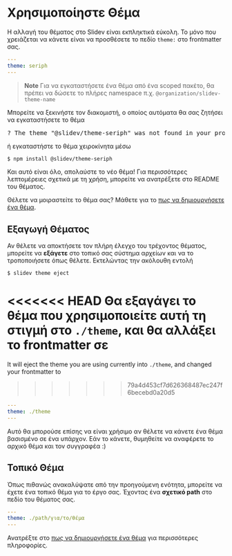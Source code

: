 # Χρησιμοποίηστε Θέμα

Η αλλαγή του θέματος στο Slidev είναι εκπληκτικά εύκολη. Το μόνο που χρειάζεται να κάνετε είναι να προσθέσετε το πεδίο `theme:` στο frontmatter σας.

```yaml
---
theme: seriph
---
```

> **Note**
> Για να εγκαταστήσετε ένα θέμα από ένα scoped πακέτο, θα πρέπει να δώσετε το πλήρες namespace π.χ. `@organization/slidev-theme-name`

Μπορείτε να ξεκινήστε τον διακομιστή, ο οποίος αυτόματα θα σας ζητήσει να εγκαταστήσετε το θέμα

<div class="language-md">
<pre>
<span class="token keyword">?</span> The theme <span class="token string">"@slidev/theme-seriph"</span> was not found in your project, do you want to install it now? › (Y/n)
</pre>
</div>

ή εγκαταστήστε το θέμα χειροκίνητα μέσω

```bash
$ npm install @slidev/theme-seriph
```

Και αυτό είναι όλο, απολαύστε το νέο θέμα! Για περισσότερες λεπτομέρειες σχετικά με τη χρήση, μπορείτε να ανατρέξετε στο README του θέματος.

Θέλετε να μοιραστείτε το θέμα σας? Μάθετε για το [πως να δημιουργήσετε ένα θέμα](/themes/write-a-theme).

## Εξαγωγή Θέματος

Αν θέλετε να αποκτήσετε τον πλήρη έλεγχο του τρέχοντος θέματος, μπορείτε να **εξάγετε** στο τοπικό σας σύστημα αρχείων και να το τροποποιήσετε όπως θέλετε. Εκτελώντας την ακόλουθη εντολή

```bash
$ slidev theme eject
```

<<<<<<< HEAD
Θα εξαγάγει το θέμα που χρησιμοποιείτε αυτή τη στιγμή στο `./theme`, και θα αλλάξει το frontmatter σε 
=======
It will eject the theme you are using currently into `./theme`, and changed your frontmatter to
>>>>>>> 79a4d453cf7d626368487ec247f6becebd0a20d5

```yaml
---
theme: ./theme
---
```

Αυτό θα μπορούσε επίσης να είναι χρήσιμο αν θέλετε να κάνετε ένα θέμα βασισμένο σε ένα υπάρχον. Εάν το κάνετε, θυμηθείτε να αναφέρετε το αρχικό θέμα και τον συγγραφέα :)

## Τοπικό Θέμα

Όπως πιθανώς ανακαλύψατε από την προηγούμενη ενότητα, μπορείτε να έχετε ένα τοπικό θέμα για το έργο σας. Έχοντας ένα **σχετικό path** στο πεδίο του θέματος σας.

```yaml
---
theme: ./path/για/το/θέμα
---
```

Ανατρέξτε στο [πως να δημιουργήσετε ένα θέμα](/themes/write-a-theme) για περισσότερες πληροφορίες.
